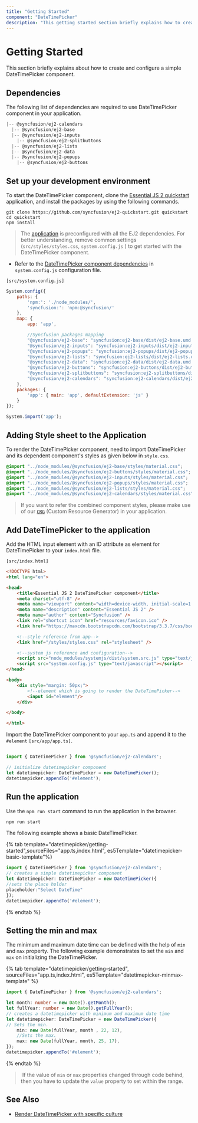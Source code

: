 ```yaml
---
title: "Getting Started"
component: "DateTimePicker"
description: "This getting started section briefly explains how to create a date time picker component in an application."
---
```


# Getting Started

This section briefly explains about how to create and configure a simple DateTimePicker
component.

## Dependencies

The following list of dependencies are required to use DateTimePicker component in your application.

```javascript
|-- @syncfusion/ej2-calendars
  |-- @syncfusion/ej2-base
  |-- @syncfusion/ej2-inputs
    |-- @syncfusion/ej2-splitbuttons
  |-- @syncfusion/ej2-lists
  |-- @syncfusion/ej2-data
  |-- @syncfusion/ej2-popups
    |-- @syncfusion/ej2-buttons
```

## Set up your development environment

To start the DateTimePicker component, clone the
[Essential JS 2 quickstart](https://github.com/syncfusion/ej2-quickstart.git) application, and
install the packages by using the following commands.

```shell
git clone https://github.com/syncfusion/ej2-quickstart.git quickstart
cd quickstart
npm install
```

> The [application](https://github.com/syncfusion/ej2-quickstart.git)
is preconfigured with all the EJ2 dependencies. For better understanding, remove common
settings (`src/styles/styles.css`, `system.config.js` ) to
get started with the DateTimePicker component.

* Refer to the [DateTimePicker component dependencies](./getting-started#dependencies) in `system.config.js` configuration file.

`[src/system.config.js]`

```js
System.config({
    paths: {
        'npm:': './node_modules/',
        'syncfusion:': 'npm:@syncfusion/'
    },
    map: {
        app: 'app',

        //Syncfusion packages mapping
        "@syncfusion/ej2-base": "syncfusion:ej2-base/dist/ej2-base.umd.min.js",
        "@syncfusion/ej2-inputs": "syncfusion:ej2-inputs/dist/ej2-inputs.umd.min.js",
        "@syncfusion/ej2-popups": "syncfusion:ej2-popups/dist/ej2-popups.umd.min.js",
        "@syncfusion/ej2-lists": "syncfusion:ej2-lists/dist/ej2-lists.umd.min.js",
        "@syncfusion/ej2-data": "syncfusion:ej2-data/dist/ej2-data.umd.min.js",
        "@syncfusion/ej2-buttons": "syncfusion:ej2-buttons/dist/ej2-buttons.umd.min.js",
        "@syncfusion/ej2-splitbuttons": "syncfusion:ej2-splitbuttons/dist/ej2-splitbuttons.umd.min.js",
        "@syncfusion/ej2-calendars": "syncfusion:ej2-calendars/dist/ej2-calendars.umd.min.js",
    },
    packages: {
        'app': { main: 'app', defaultExtension: 'js' }
    }
});

System.import('app');
```

## Adding Style sheet to the Application

To render the DateTimePicker component, need to import DateTimePicker and its dependent component's styles as given below in `style.css`.

```css
@import "../node_modules/@syncfusion/ej2-base/styles/material.css";
@import "../node_modules/@syncfusion/ej2-buttons/styles/material.css";
@import "../node_modules/@syncfusion/ej2-inputs/styles/material.css";
@import "../node_modules/@syncfusion/ej2-popups/styles/material.css";
@import "../node_modules/@syncfusion/ej2-lists/styles/material.css";
@import "../node_modules/@syncfusion/ej2-calendars/styles/material.css";
```

> If you want to refer the combined component styles, please make use of our [`CRG`](https://crg.syncfusion.com/) (Custom Resource Generator) in your application.

## Add DateTimePicker to the application

Add the HTML input element with an ID attribute as element for DateTimePicker to your `index.html` file.

`[src/index.html]`

```html
<!DOCTYPE html>
<html lang="en">

<head>
    <title>Essential JS 2 DateTimePicker component</title>
    <meta charset="utf-8" />
    <meta name="viewport" content="width=device-width, initial-scale=1.0, user-scalable=no" />
    <meta name="description" content="Essential JS 2" />
    <meta name="author" content="Syncfusion" />
    <link rel="shortcut icon" href="resources/favicon.ico" />
    <link href="https://maxcdn.bootstrapcdn.com/bootstrap/3.3.7/css/bootstrap.min.css" rel="stylesheet" />

    <!--style reference from app-->
    <link href="/styles/styles.css" rel="stylesheet" />

    <!--system js reference and configuration-->
    <script src="node_modules/systemjs/dist/system.src.js" type="text/javascript"></script>
    <script src="system.config.js" type="text/javascript"></script>
</head>

<body>
    <div style="margin: 50px;">
        <!--element which is going to render the DateTimePicker-->
        <input id="element"/>
    </div>

</body>

</html>
```

Import the  DateTimePicker component to your `app.ts` and append it to the `#element`
`[src/app/app.ts]`.

```typescript

import { DateTimePicker } from '@syncfusion/ej2-calendars';

// initialize datetimepicker component
let datetimepicker: DateTimePicker = new DateTimePicker();
datetimepicker.appendTo('#element');

```

## Run the application

Use the `npm run start` command to run the application in the browser.

```cmd
npm run start
```

The following example shows a basic DateTimePicker.

{% tab template="datetimepicker/getting-started",sourceFiles="app.ts,index.html",
es5Template="datetimepicker-basic-template"%}

```typescript
import { DateTimePicker } from '@syncfusion/ej2-calendars';
// creates a simple datetimepicker component
let datetimepicker: DateTimePicker = new DateTimePicker({
//sets the place holder
placeholder:"Select DateTime"
});
datetimepicker.appendTo('#element');

```

{% endtab %}

## Setting the min and max

The minimum and maximum date time can be defined with the help of `min` and `max` property.
The following example demonstrates to set the `min` and `max` on initializing the
DateTimePicker.

{% tab template="datetimepicker/getting-started", sourceFiles="app.ts,index.html",
es5Template="datetimepicker-minmax-template" %}

```typescript
import { DateTimePicker } from '@syncfusion/ej2-calendars';

let month: number = new Date().getMonth();
let fullYear: number = new Date().getFullYear();
// creates a datetimepicker with minimum and maximum date time
let datetimepicker: DateTimePicker = new DateTimePicker({
// Sets the min.
    min: new Date(fullYear, month , 22, 12),
    //Sets the max.
    max: new Date(fullYear, month, 25, 17),
});
datetimepicker.appendTo('#element');
```

{% endtab %}
> If the value of `min` or `max` properties
changed through code behind, then you have to
update the `value` property to set within the
range.

## See Also

* [Render DateTimePicker with specific culture](./globalization)
